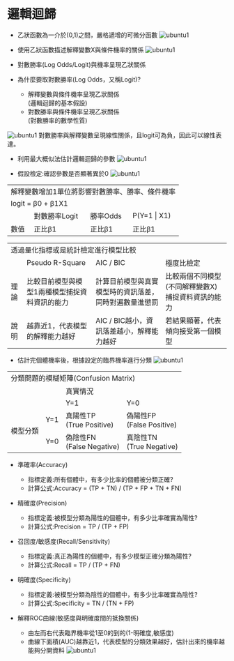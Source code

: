 # 邏輯迴歸
*   乙狀函數為一介於(0,1)之間，嚴格遞增的可微分函數
![ubuntu1](../master/images/LR1.png)

*   使用乙狀函數描述解釋變數X與條件機率的關係
![ubuntu1](../master/images/LR2.png)

*   對數勝率(Log Odds/Logit)與機率呈現乙狀關係
* 為什麼要取對數勝率(Log Odds，又稱Logit)?
  * 解釋變數與條件機率呈現乙狀關係<br>
    (邏輯迴歸的基本假設)
  * 對數勝率與條件機率呈現乙狀關係<br>
    (對數勝率的數學性質)

![ubuntu1](../master/images/LR3.png)
對數勝率與解釋變數呈現線性關係，且logit可為負，因此可以線性表達。

*   利用最大概似法估計邏輯迴歸的參數
![ubuntu1](../master/images/LR4.png)

*   假設檢定:確認參數是否顯著異於0
![ubuntu1](../master/images/LR5.png)

<table>
    <tr>
        <td colspan="4">解釋變數增加1單位將影響對數勝率、勝率、條件機率</td>	
	</tr>
    <tr>
        <td colspan="4">logit = β0 + β1X1</td>	
	</tr>	
    <tr>
	    <td></td>
        <td>對數勝率Logit</td>	 
        <td>勝率Odds</td>
		<td>P(Y=1 | X1)</td>
    </tr>	
    <tr>
	    <td>數值</td>
        <td>正比β1</td>	 
        <td>正比β1</td>
		<td>正比β1</td>
    </tr>		
</table>

<table>
    <tr>
        <td colspan="4">透過量化指標或是統計檢定進行模型比較</td>	
	</tr>
    <tr>
	    <td></td>
        <td>Pseudo R-Square</td>	 
        <td>AIC / BIC</td>
		<td>極度比檢定</td>
    </tr>	
    <tr>
	    <td>理論</td>
        <td>比較目前模型與模型1兩種模型捕捉資料資訊的能力</td>	 
        <td>計算目前模型與真實模型時的資訊落差，同時對遍數量進懲罰</td>
		<td>比較兩個不同模型(不同解釋變數X)捕捉資料資訊的能力</td>
    </tr>
    <tr>
	    <td>說明</td>
        <td>越靠近1，代表模型的解釋能力越好</td>	 
        <td>AIC / BIC越小，資訊落差越小，解釋能力越好</td>
		<td>若結果顯著，代表傾向接受第一個模型</td>
    </tr>	
</table>

*   估計完個體機率後，根據設定的臨界機率進行分類
![ubuntu1](../master/images/LR6.png)

<table>
    <tr>
        <td colspan="4">分類問題的模糊矩陣(Confusion Matrix)</td>	
	</tr>
    <tr>
	    <td></td>
		<td></td>
        <td colspan="2">真實情況</td>	 
    </tr>	
    <tr>
	    <td></td>
		<td></td>	
        <td>Y=1</td>	 
        <td>Y=0</td>
    </tr>	
    <tr>
	    <td rowspan="2">模型分類</td>
        <td>Y=1</td>	 
        <td>真陽性TP<br>(True Positive)</td>
		<td>偽陽性FP<br>(False Positive)</td>
    </tr>
    <tr>
        <td>Y=0</td>	 
        <td>偽陰性FN<br>(False Negative)</td>
		<td>真陰性TN<br>(True Negative)</td>
    </tr>	
</table> 
 
* 準確率(Accuracy)
  * 指標定義:所有個體中，有多少比率的個體被分類正確?
  * 計算公式:Accuracy = (TP + TN) / (TP + FP + TN + FN)
* 精確度(Precision)
  * 指標定義:被模型分類為陽性的個體中，有多少比率確實為陽性?
  * 計算公式:Precision = TP / (TP + FP)
* 召回度/敏感度(Recall/Sensitivity)
  * 指標定義:真正為陽性的個體中，有多少模型正確分類為陽性?
  * 計算公式:Recall = TP / (TP + FN) 
* 明確度(Specificity)
  * 指標定義:被模型分類為陰性的個體中，有多少比率確實為陰性?
  * 計算公式:Specificity = TN / (TN + FP) 
  
* 解釋ROC曲線(敏感度與明確度間的抵換關係) 
  * 由左而右代表臨界機率從1至0的到的(1-明確度,敏感度)
  * 曲線下面積(AUC)越靠近1，代表模型的分類效果越好，估計出來的機率越能夠分開資料
![ubuntu1](../master/images/LR7.png)  
